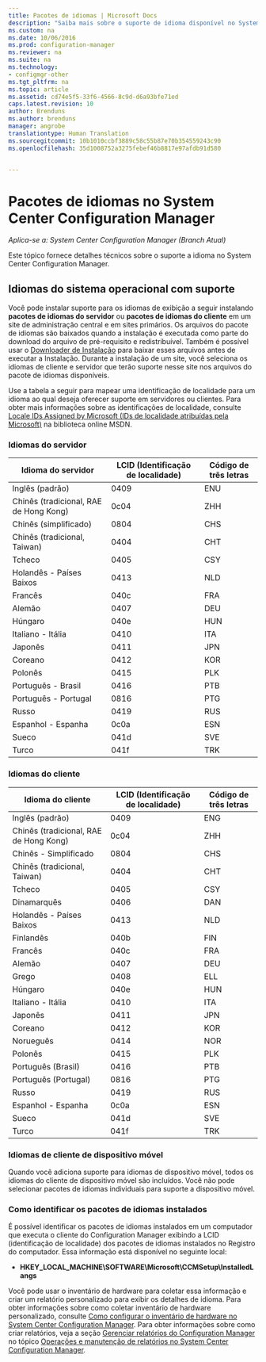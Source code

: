 ```yaml
---
title: Pacotes de idiomas | Microsoft Docs
description: "Saiba mais sobre o suporte de idioma disponível no System Center Configuration Manager."
ms.custom: na
ms.date: 10/06/2016
ms.prod: configuration-manager
ms.reviewer: na
ms.suite: na
ms.technology:
- configmgr-other
ms.tgt_pltfrm: na
ms.topic: article
ms.assetid: cd74e5f5-33f6-4566-8c9d-d6a93bfe71ed
caps.latest.revision: 10
author: Brenduns
ms.author: brenduns
manager: angrobe
translationtype: Human Translation
ms.sourcegitcommit: 10b1010ccbf3889c58c55b87e70b354559243c90
ms.openlocfilehash: 35d1008752a3275febef46b8817e97afdb91d580


---
```

# <a name="language-packs-in-system-center-configuration-manager"></a>Pacotes de idiomas no System Center Configuration Manager

*Aplica-se a: System Center Configuration Manager (Branch Atual)*

Este tópico fornece detalhes técnicos sobre o suporte a idioma no System Center Configuration Manager.  

##  <a name="a-namebkmksuplanguagepacksa-supported-operating-system-languages"></a><a name="BKMK_SupLanguagePacks"></a> Idiomas do sistema operacional com suporte  
 Você pode instalar suporte para os idiomas de exibição a seguir instalando **pacotes de idiomas do servidor** ou **pacotes de idiomas do cliente** em um site de administração central e em sites primários. Os arquivos do pacote de idiomas são baixados quando a instalação é executada como parte do download do arquivo de pré-requisito e redistribuível. Também é possível usar o [Downloader de Instalação](setup-downloader.md) para baixar esses arquivos antes de executar a Instalação. Durante a instalação de um site, você seleciona os idiomas de cliente e servidor que terão suporte nesse site nos arquivos do pacote de idiomas disponíveis.  

 Use a tabela a seguir para mapear uma identificação de localidade para um idioma ao qual deseja oferecer suporte em servidores ou clientes. Para obter mais informações sobre as identificações de localidade, consulte [Locale IDs Assigned by Microsoft (IDs de localidade atribuídas pela Microsoft)](http://go.microsoft.com/fwlink/p/?LinkId=252609) na biblioteca online MSDN.  

### <a name="server-languages"></a>Idiomas do servidor  

|Idioma do servidor|LCID (Identificação de localidade)|Código de três letras|  
|---------------------|------------------------|-----------------------|  
|Inglês (padrão)|0409|ENU|  
|Chinês (tradicional, RAE de Hong Kong)|0c04|ZHH|  
|Chinês (simplificado)|0804|CHS|  
|Chinês (tradicional, Taiwan)|0404|CHT|  
|Tcheco|0405|CSY|  
|Holandês - Países Baixos|0413|NLD|  
|Francês|040c|FRA|  
|Alemão|0407|DEU|  
|Húngaro|040e|HUN|  
|Italiano - Itália|0410|ITA|  
|Japonês|0411|JPN|  
|Coreano|0412|KOR|  
|Polonês|0415|PLK|  
|Português - Brasil|0416|PTB|  
|Português - Portugal|0816|PTG|  
|Russo|0419|RUS|  
|Espanhol - Espanha|0c0a|ESN|  
|Sueco|041d|SVE|  
|Turco|041f|TRK|  

### <a name="client-languages"></a>Idiomas do cliente  

|Idioma do cliente|LCID (Identificação de localidade)|Código de três letras|  
|---------------------|------------------------|-----------------------|  
|Inglês (padrão)|0409|ENG|  
|Chinês (tradicional, RAE de Hong Kong)|0c04|ZHH|  
|Chinês - Simplificado|0804|CHS|  
|Chinês (tradicional, Taiwan)|0404|CHT|  
|Tcheco|0405|CSY|  
|Dinamarquês|0406|DAN|  
|Holandês - Países Baixos|0413|NLD|  
|Finlandês|040b|FIN|  
|Francês|040c|FRA|  
|Alemão|0407|DEU|  
|Grego|0408|ELL|  
|Húngaro|040e|HUN|  
|Italiano - Itália|0410|ITA|  
|Japonês|0411|JPN|  
|Coreano|0412|KOR|  
|Norueguês|0414|NOR|  
|Polonês|0415|PLK|  
|Português (Brasil)|0416|PTB|  
|Português (Portugal)|0816|PTG|  
|Russo|0419|RUS|  
|Espanhol - Espanha|0c0a|ESN|  
|Sueco|041d|SVE|  
|Turco|041f|TRK|  

### <a name="mobile-device-client-languages"></a>Idiomas de cliente de dispositivo móvel  
 Quando você adiciona suporte para idiomas de dispositivo móvel, todos os idiomas do cliente de dispositivo móvel são incluídos. Você não pode selecionar pacotes de idiomas individuais para suporte a dispositivo móvel.  

### <a name="how-to-identify-installed-language-packs"></a>Como identificar os pacotes de idiomas instalados  
É possível identificar os pacotes de idiomas instalados em um computador que executa o cliente do Configuration Manager exibindo a LCID (identificação de localidade) dos pacotes de idiomas instalados no Registro do computador. Essa informação está disponível no seguinte local:  

-   **HKEY_LOCAL_MACHINE\SOFTWARE\Microsoft\CCMSetup\InstalledLangs**  

Você pode usar o inventário de hardware para coletar essa informação e criar um relatório personalizado para exibir os detalhes de idioma. Para obter informações sobre como coletar inventário de hardware personalizado, consulte [Como configurar o inventário de hardware no System Center Configuration Manager](../../../../core/clients/manage/inventory/configure-hardware-inventory.md). Para obter informações sobre como criar relatórios, veja a seção [Gerenciar relatórios do Configuration Manager](../../../../core/servers/manage/operations-and-maintenance-for-reporting.md#BKMK_ManageReports) no tópico [Operações e manutenção de relatórios no System Center Configuration Manager](../../../../core/servers/manage/operations-and-maintenance-for-reporting.md).  



<!--HONumber=Dec16_HO3-->


